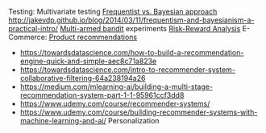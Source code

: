 Testing:
Multivariate testing
[Frequentist vs. Bayesian approach](https://www.dynamicyield.com/lesson/bayesian-testing/)
http://jakevdp.github.io/blog/2014/03/11/frequentism-and-bayesianism-a-practical-intro/
[Multi-armed bandit](https://www.dynamicyield.com/lesson/contextual-bandit-optimization/) experiments
[Risk-Reward Analysis](https://www.analytics-toolkit.com/glossary/risk-reward-analysis/)
E-Commerce:
[Product recommendations](https://www.dynamicyield.com/course/product-recommendations/)
- https://towardsdatascience.com/how-to-build-a-recommendation-engine-quick-and-simple-aec8c71a823e
- https://towardsdatascience.com/intro-to-recommender-system-collaborative-filtering-64a238194a26
- https://medium.com/mlearning-ai/building-a-multi-stage-recommendation-system-part-1-1-95961ccf3dd8
- https://www.udemy.com/course/recommender-systems/
- https://www.udemy.com/course/building-recommender-systems-with-machine-learning-and-ai/
Personalization
